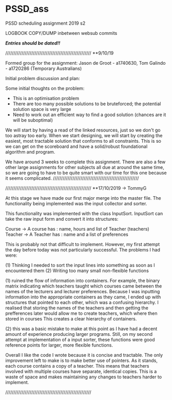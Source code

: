 # PSSD_ass
PSSD scheduling assignment 2019 s2

LOGBOOK COPY/DUMP inbetween websub commits

***Entries should be dated!!***


/////////////////////////////////////////////////////
**9/10/19

Formed group for the assignment: Jason de Groot - a1740630,  Tom Galindo - a1720286 (Temporary Australians)

Initial problem discussion and plan:

Some initial thoughts on the problem:
- This is an optimisation problem
- There are too many possible solutions to be bruteforced; the potential solution space is very large
- Need to work out an efficient way to find a good solution (chances are it will be suboptimal)

We will start by having a read of the linked resources, just so we don't go too astray too early.
When we start designing, we will start by creating the easiest, most tractable solution that conforms to all constraints. This is so we can get on the scoreboard and have a solid/robust foundational algorithm and program.

We have around 3 weeks to complete this assignment. There are also a few other large assignments for other subjects all due at around the same time, so we are going to have to be quite smart with our time for this one because it seems complicated.
/////////////////////////////////////////////////////

/////////////////////////////////////////////////////
**17/10/2019 -> TommyG

At this stage we have made our first major merge into the master file.
The functionality being implemented was the input collector and sorter.

This functionality was implemented with the class InputSort. InputSort can take the raw input form and convert it into structures:

Course  -> A course has       : name, hours and list of Teacher (teachers)
Teacher -> A Teacher has      : name and a list of preferences

This is probably not that difficult to implement. However, my first attempt the day before today was not particularly successful. The problems I had were:

  (1) Thinking I needed to sort the input lines into something as soon as I encountered them
  (2) Writing too many small non-flexible functions
  
(1) ruined the flow of information into containers. For example, the binary matrix indicating which teachers taught which courses came between the names of the lecturers and lecturer preferences. Because I was inputting information into the appropriate containers as they came, I ended up with structures that pointed to each other, which was a confusing hierarchy. I realised that  storing the names of the teachers and then getting the prefferences later would allow me to create teachers, which where then stored in courses
This creates a clear hierarchy of containers.

(2) this was a basic mistake to make at this point as I have had a decent amount of experience producing larger programs. Still, on my second attempt at implementation of a input sorter, these functions were good reference points for larger, more flexible functions.

Overall I like the code I wrote because it is concise and tractable. The only improvement left to make is to make better use of pointers. As it stands, each course contains a copy of a teacher. This means that teachers involved with multiple courses have separate, identical copies. This is a waste of space and makes maintaining any changes to teachers harder to implement.

/////////////////////////////////////////////////////

